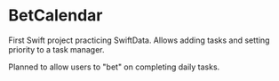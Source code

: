 # BetCalendar
First Swift project practicing SwiftData. Allows adding tasks and setting priority to a task manager. 

Planned to allow users to "bet" on completing daily tasks.
